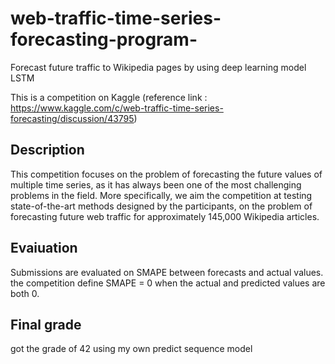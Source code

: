 # web-traffic-time-series-forecasting-program-
Forecast future traffic to Wikipedia pages by using deep learning model LSTM 

This is a competition on Kaggle 
(reference link : https://www.kaggle.com/c/web-traffic-time-series-forecasting/discussion/43795)

## Description
This competition focuses on the problem of forecasting the future values of multiple time series, as it has always been one of the most challenging problems in the field. More specifically, we aim the competition at testing state-of-the-art methods designed by the participants, on the problem of forecasting future web traffic for approximately 145,000 Wikipedia articles.

## Evaiuation
Submissions are evaluated on SMAPE between forecasts and actual values. the competition define SMAPE = 0 when the actual and predicted values are both 0.

## Final grade
got the grade of 42 using my own predict sequence model
